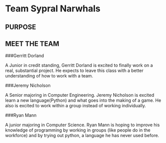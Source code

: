 Team Sypral Narwhals
====================

PURPOSE
--------

MEET THE TEAM
--------------

###Gerritt Dorland

A Junior in credit standing, Gerritt Dorland is excited to finally work on a real, substantial project. He expects to leave this class with a better understanding of how to work with a team.

###Jeremy Nicholson 

A Senior majoring in Computer Engineering. Jeremy Nicholson is excited learn a new language(Python) and what goes into the making of a game.  He also is excited to work within a group instead of working individually.

###Ryan Mann

A junior majoring in Computer Science.  Ryan Mann is hoping to improve his knowledge of programming by working in groups (like people do in the workforce) and by trying out python, a language he has never used before.
